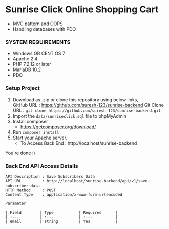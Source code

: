 # Sunrise Click Online Shopping Cart
 
- MVC pattern and OOPS
- Handling databases with PDO

### SYSTEM REQUIREMENTS
- Windows OR CENT OS 7
- Apache 2.4
- PHP 7.2.12 or later
- MariaDB 10.2
- PDO

### Setup Project

1. Download as .zip or clone this repository using below links,  
	GitHub URL    : https://github.com/suresh-123/sunrise-backend
    Git Clone URL : `git clone https://github.com/suresh-123/sunrise-backend.git`  
2. Import the `data/sunriseclick.sql` file to phpMyAdmin
3. Install composer  
    - https://getcomposer.org/download/
4. Run `composer install`
5. Start your Apache server.
    - To Access Back End   : http://localhost/sunrise-backend

You're done :)

### Back End API Access Details

```console
API Description : Save Subscribers Data
API URL         : http://localhost/sunrise-backend/api/v1/save-subscriber-data
HTTP Method     : POST
Content Type    : application/x-www-form-urlencoded

Parameter

| Field        | Type           | Required      |
| :---         | :---           | :---          |
| email        | string         | Yes           |

```